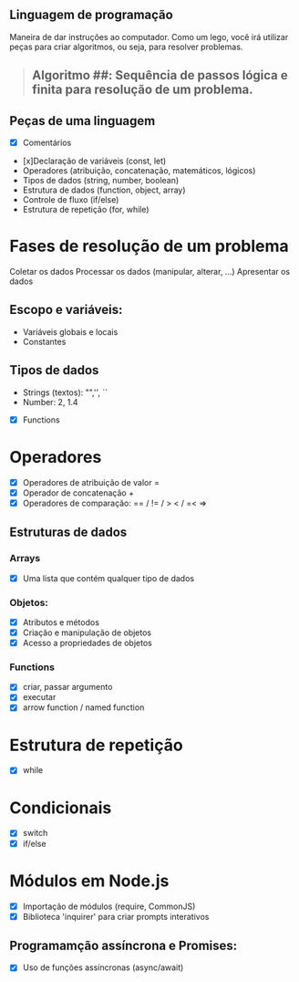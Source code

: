 ## Linguagem de programação

Maneira de dar instruções ao computador.
Como um lego, você irá utilizar peças para criar algoritmos, ou seja, para resolver problemas.

> ## Algoritmo ##: Sequência de passos lógica e finita para resolução de um problema.

## Peças de uma linguagem
- [x] Comentários
- [x]Declaração de variáveis (const, let)
- Operadores (atribuição, concatenação, matemáticos, lógicos)
- Tipos de dados (string, number, boolean)
- Estrutura de dados (function, object, array)
- Controle de fluxo (if/else)
- Estrutura de repetição (for, while)

# Fases de resolução de um problema

Coletar os dados
Processar os dados (manipular, alterar, ...)
Apresentar os dados

## Escopo e variáveis:

- Variáveis globais e locais
- Constantes

## Tipos de dados

- Strings (textos): "",'', ``
- Number: 2, 1.4
- [x] Functions

# Operadores

- [x] Operadores de atribuição de valor =
- [x] Operador de concatenação +
- [x] Operadores de comparação: == / != / > < / =< =>

## Estruturas de dados

### Arrays

- [x] Uma lista que contém qualquer tipo de dados

### Objetos:

- [x] Atributos e métodos
- [x] Criação e manipulação de objetos
- [x] Acesso a propriedades de objetos

### Functions

- [x] criar, passar argumento
- [x] executar
- [x] arrow function / named function

# Estrutura de repetição

- [x] while

# Condicionais

- [x] switch
- [x] if/else

# Módulos em Node.js

- [x] Importação de módulos (require, CommonJS)
- [x] Biblioteca 'inquirer' para criar prompts interativos

## Programamção assíncrona e Promises:

-[x] Uso de funções assíncronas (async/await)